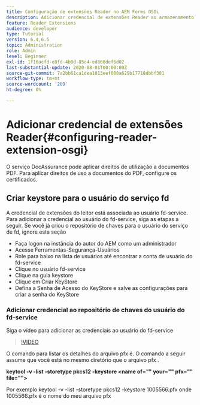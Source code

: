 ```yaml
---
title: Configuração de extensões Reader no AEM Forms OSGi
description: Adicionar credencial de extensões Reader ao armazenamento de confiança no AEM Forms OSGi
feature: Reader Extensions
audience: developer
type: Tutorial
version: 6.4,6.5
topic: Administration
role: Admin
level: Beginner
exl-id: 1f16acfd-e8fd-4b0d-85c4-ed860def6d02
last-substantial-update: 2020-08-01T00:00:00Z
source-git-commit: 7a2bb61ca1dea1013eef088a629b17718dbbf381
workflow-type: tm+mt
source-wordcount: '209'
ht-degree: 0%

---
```


# Adicionar credencial de extensões Reader{#configuring-reader-extension-osgi}

O serviço DocAssurance pode aplicar direitos de utilização a documentos PDF. Para aplicar direitos de uso a documentos do PDF, configure os certificados.

## Criar keystore para o usuário do serviço fd

A credencial de extensões do leitor está associada ao usuário fd-service. Para adicionar a credencial ao usuário do fd-service, siga as etapas a seguir. Se você já criou o repositório de chaves para o usuário do serviço de fd, ignore esta seção

* Faça logon na instância do autor do AEM como um administrador
* Acesse Ferramentas-Segurança-Usuários
* Role para baixo na lista de usuários até encontrar a conta de usuário do fd-service
* Clique no usuário fd-service
* Clique na guia keystore
* Clique em Criar KeyStore
* Defina a Senha de Acesso do KeyStore e salve as configurações para criar a senha do KeyStore

### Adicionar credencial ao repositório de chaves do usuário do fd-service

Siga o vídeo para adicionar as credenciais ao usuário do fd-service

>[!VIDEO](https://video.tv.adobe.com/v/335849?quality=9&learn=on)


O comando para listar os detalhes do arquivo pfx é. O comando a seguir assume que você está no mesmo diretório que o arquivo pfx .

**keytool -v -list -storetype pkcs12 -keystore &lt;name of=&quot;&quot; your=&quot;&quot; pfx=&quot;&quot; file=&quot;&quot;>**

Por exemplo keytool -v -list -storetype pkcs12 -keystore 1005566.pfx onde 1005566.pfx é o nome do meu arquivo pfx
